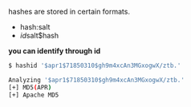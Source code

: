 hashes are stored in certain formats. 
- hash:salt
- $id$salt$hash

**you can identify through id**
```bash
$ hashid '$apr1$71850310$gh9m4xcAn3MGxogwX/ztb.'

Analyzing '$apr1$71850310$gh9m4xcAn3MGxogwX/ztb.'
[+] MD5(APR) 
[+] Apache MD5                    
```
